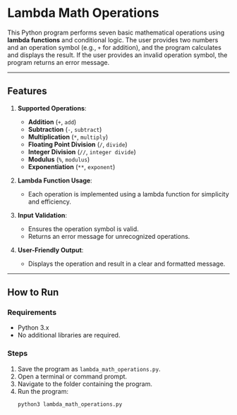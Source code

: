 # Lambda Math Operations

This Python program performs seven basic mathematical operations using **lambda functions** and conditional logic. The user provides two numbers and an operation symbol (e.g., `+` for addition), and the program calculates and displays the result. If the user provides an invalid operation symbol, the program returns an error message.

---

## **Features**
1. **Supported Operations**:
   - **Addition** (`+`, `add`)
   - **Subtraction** (`-`, `subtract`)
   - **Multiplication** (`*`, `multiply`)
   - **Floating Point Division** (`/`, `divide`)
   - **Integer Division** (`//`, `integer divide`)
   - **Modulus** (`%`, `modulus`)
   - **Exponentiation** (`**`, `exponent`)

2. **Lambda Function Usage**:
   - Each operation is implemented using a lambda function for simplicity and efficiency.

3. **Input Validation**:
   - Ensures the operation symbol is valid.
   - Returns an error message for unrecognized operations.

4. **User-Friendly Output**:
   - Displays the operation and result in a clear and formatted message.

---

## **How to Run**

### **Requirements**
- Python 3.x
- No additional libraries are required.

### **Steps**
1. Save the program as `lambda_math_operations.py`.
2. Open a terminal or command prompt.
3. Navigate to the folder containing the program.
4. Run the program:
   ```bash
   python3 lambda_math_operations.py

